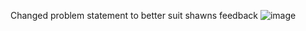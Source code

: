 Changed problem statement to better suit shawns feedback
![image](https://github.com/alicoo510/Geom99TaskList/assets/146375997/97bf8fbb-7dac-4e8c-a83a-767eefe3b0da)
